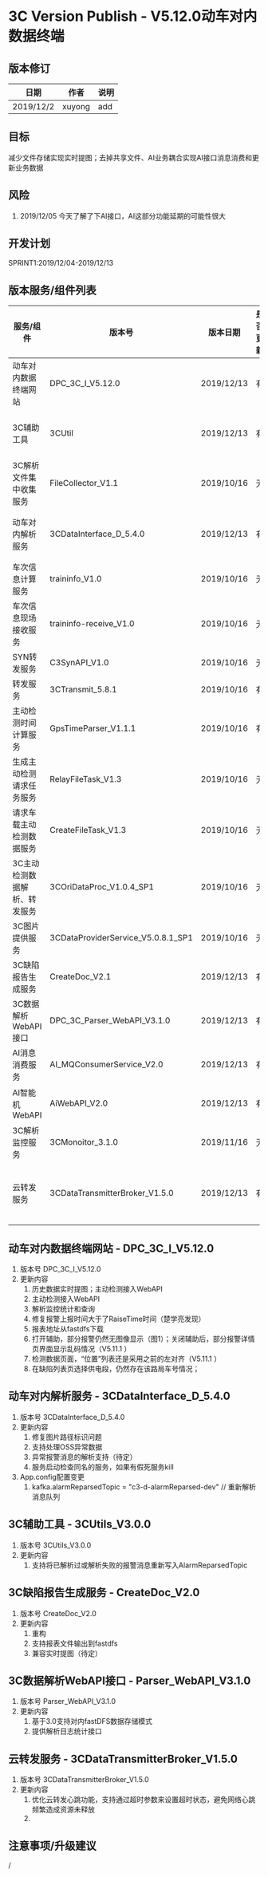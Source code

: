 3C Version Publish - V5.12.0动车对内数据终端
=================
  
版本修订
-----------------------------------

日期 | 作者 |  说明
-|-|-
2019/12/2| xuyong| add

目标
-----------------------------------

减少文件存储实现实时提图；去掉共享文件、AI业务耦合实现AI接口消息消费和更新业务数据

风险
-----------------------------------

1. 2019/12/05 今天了解了下AI接口，AI这部分功能延期的可能性很大


开发计划
-----------------------------------

SPRINT1:2019/12/04-2019/12/13

版本服务/组件列表
-----------------------------------

服务/组件 | 版本号 | 版本日期 | 是否更新 |升级内容
-|-|-|-|-
 动车对内数据终端网站| DPC_3C_I_V5.12.0 |2019/12/13| 有 |历史数据实时提图；主动检测接入WebAPI;报表地址下载问题；
 3C辅助工具| 3CUtil |2019/12/13| 有 |支持将已解析过或解析失败的报警消息重新写入AlarmReparsedTopic
 3C解析文件集中收集服务| FileCollector_V1.1 |2019/10/16| 无 |
 动车对内解析服务| 3CDataInterface_D_5.4.0 |2019/12/13| 有 |修复图片路径标识问题；支持处理OSS异常数据；支持解析指定的报警文件。
 车次信息计算服务| traininfo_V1.0 |2019/10/16| 无 |
 车次信息现场接收服务| traininfo-receive_V1.0 |2019/10/16| 无 |
 SYN转发服务| C3SynAPI_V1.0 |2019/10/16| 无 |
 转发服务| 3CTransmit_5.8.1 |2019/10/16| 有 |排查内存泄漏BUG;修复虚拟目录依赖问题
 主动检测时间计算服务|GpsTimeParser_V1.1.1 |2019/10/16| 有 | 修复虚拟目录依赖问题
 生成主动检测请求任务服务| RelayFileTask_V1.3|2019/10/16| 无 |
 请求车载主动检测数据服务| CreateFileTask_V1.3 |2019/10/16| 无 |
 3C主动检测数据解析、转发服务| 3COriDataProc_V1.0.4_SP1 |2019/10/16| 无 |
 3C图片提供服务| 3CDataProviderService_V5.0.8.1_SP1 |2019/10/16| 无 | 停用
 3C缺陷报告生成服务| CreateDoc_V2.1 |2019/12/13| 有 |生成报表上传至fastdfs更新aux路径
 3C数据解析WebAPI接口| DPC_3C_Parser_WebAPI_V3.1.0 |2019/12/13| 有 |基于3.0支持对内fastDFS数据存储模式
 AI消息消费服务|AI_MQConsumerService_V2.0|2019/12/13| 有 |大数据不再操作更新Alarm，由3C调用大数据接口实现
 AI智能机WebAPI| AiWebAPI_V2.0 |2019/12/13| 有 |大数据不再操作更新Alarm，由3C调用大数据接口实现
 3C解析监控服务| 3CMonoitor_3.1.0|2019/11/16| 无 |
 云转发服务| 3CDataTransmitterBroker_V1.5.0 |2019/12/13| 有 |优化云转发心跳功能，支持通过超时参数来设置超时状态，避免网络心跳频繁造成资源未释放

动车对内数据终端网站 - DPC_3C_I_V5.12.0
-----------------------------------

1. 版本号
DPC_3C_I_V5.12.0
2. 更新内容
    1. 历史数据实时提图；主动检测接入WebAPI
    2. 主动检测接入WebAPI
    3. 解析监控统计和查询
    4. 修复报警上报时间大于了RaiseTime时间（楚学亮发现）
    5. 报表地址从fastdfs下载
    6. 打开辅助，部分报警仍然无图像显示（图1）；关闭辅助后，部分报警详情页界面显示乱码情况（V5.11.1 ）
    7. 检测数据页面，“位置”列表还是采用之前的左对齐（V5.11.1 ）
    8. 在缺陷列表页选择供电段，仍然存在该路局车号情况；

动车对内解析服务 - 3CDataInterface_D_5.4.0
-----------------------------------

1. 版本号
3CDataInterface_D_5.4.0
2. 更新内容
    1. 修复图片路径标识问题
    2. 支持处理OSS异常数据
    3. 异常报警消息的解析支持（待定）
    4. 服务启动检查同名的服务，如果有假死服务kill
3. App.config配置变更
    1. kafka.alarmReparsedTopic = "c3-d-alarmReparsed-dev" // 重新解析消息队列

3C辅助工具 - 3CUtils_V3.0.0
-----------------------------------

1. 版本号 3CUtils_V3.0.0
2. 更新内容
    1. 支持将已解析过或解析失败的报警消息重新写入AlarmReparsedTopic

3C缺陷报告生成服务 - CreateDoc_V2.0
-----------------------------------

1. 版本号
CreateDoc_V2.0
2. 更新内容
    1. 重构
    2. 支持报表文件输出到fastdfs
    3. 兼容实时提图（待定）

3C数据解析WebAPI接口 - Parser_WebAPI_V3.1.0 
-----------------------------------

1. 版本号 Parser_WebAPI_V3.1.0
2. 更新内容
    1. 基于3.0支持对内fastDFS数据存储模式
    2. 提供解析日志统计接口

云转发服务 - 3CDataTransmitterBroker_V1.5.0
-----------------------------------

1. 版本号 3CDataTransmitterBroker_V1.5.0
2. 更新内容
    1. 优化云转发心跳功能，支持通过超时参数来设置超时状态，避免网络心跳频繁造成资源未释放
    2.  <!--心跳探测模式，0：单独网络探测，1：数据发送状态探测-->
        <add key="HeartBeat.mode" value="1"/>
        <!--心跳总级数-->
        <add key="HeartBeat.grade" value="3"/>
        <!--心跳重置间隔初始时间-->
        <add key="HeartBeat.span" value="1"/>
        <!--心跳重置间隔时间倍数， 间隔时长为：grade*span*multiple-->
        <add key="HeartBeat.multiple" value="2"/>

注意事项/升级建议
-----------------------------------

/
